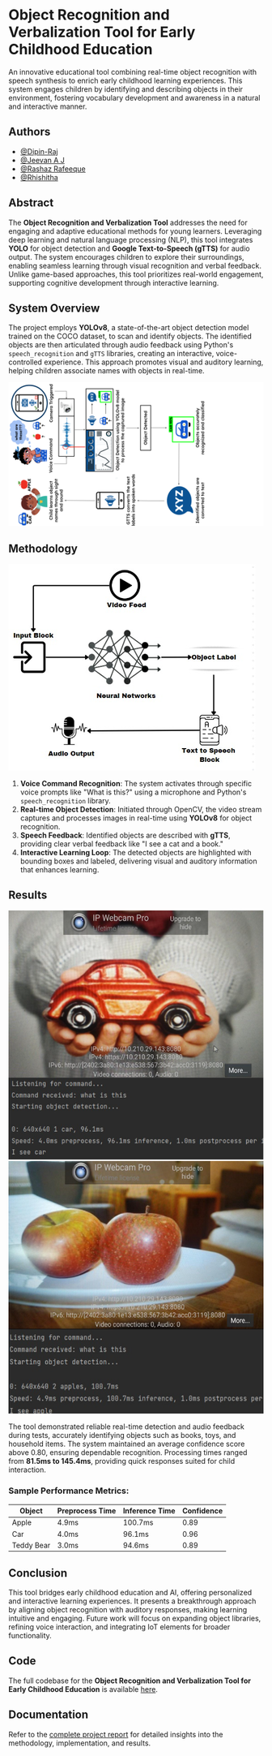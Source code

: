 # Object Recognition and Verbalization Tool for Early Childhood Education

An innovative educational tool combining real-time object recognition with speech synthesis to enrich early childhood learning experiences. This system engages children by identifying and describing objects in their environment, fostering vocabulary development and awareness in a natural and interactive manner.

## Authors
- [@Dipin-Raj](https://github.com/Dipin-Raj)
- [@Jeevan A J](https://github.com/Jee-371)
- [@Rashaz Rafeeque](https://github.com/Rashaz-Raf)
- [@Rhishitha](https://github.com/rishi7736)

## Abstract
The **Object Recognition and Verbalization Tool** addresses the need for engaging and adaptive educational methods for young learners. Leveraging deep learning and natural language processing (NLP), this tool integrates **YOLO** for object detection and **Google Text-to-Speech (gTTS)** for audio output. The system encourages children to explore their surroundings, enabling seamless learning through visual recognition and verbal feedback. Unlike game-based approaches, this tool prioritizes real-world engagement, supporting cognitive development through interactive learning.

## System Overview
The project employs **YOLOv8**, a state-of-the-art object detection model trained on the COCO dataset, to scan and identify objects. The identified objects are then articulated through audio feedback using Python's `speech_recognition` and `gTTS` libraries, creating an interactive, voice-controlled experience. This approach promotes visual and auditory learning, helping children associate names with objects in real-time.

![Main System Representation](https://github.com/Dipin-Raj/Object-Recognition-Verbalization-Tool-for-Early-Childhood-Education/blob/main/Images/Flowcharts/COD2.svg)

## Methodology
![Methodology Flowchart](https://github.com/Dipin-Raj/Object-Recognition-Verbalization-Tool-for-Early-Childhood-Education/blob/main/Images/Flowcharts/Flowchart%20.jpg)

1. **Voice Command Recognition**: The system activates through specific voice prompts like "What is this?" using a microphone and Python's `speech_recognition` library.
2. **Real-time Object Detection**: Initiated through OpenCV, the video stream captures and processes images in real-time using **YOLOv8** for object recognition.
3. **Speech Feedback**: Identified objects are described with **gTTS**, providing clear verbal feedback like "I see a cat and a book."
4. **Interactive Learning Loop**: The detected objects are highlighted with bounding boxes and labeled, delivering visual and auditory information that enhances learning.

## Results
![Results 1](https://github.com/Dipin-Raj/Object-Recognition-Verbalization-Tool-for-Early-Childhood-Education/blob/main/Images/Results/Screenshot%202024-11-13%20224200.png)
![Results 2](https://github.com/Dipin-Raj/Object-Recognition-Verbalization-Tool-for-Early-Childhood-Education/blob/main/Images/Results/Screenshot%202024-11-13%20224219.png)

The tool demonstrated reliable real-time detection and audio feedback during tests, accurately identifying objects such as books, toys, and household items. The system maintained an average confidence score above 0.80, ensuring dependable recognition. Processing times ranged from **81.5ms to 145.4ms**, providing quick responses suited for child interaction.

### Sample Performance Metrics:
| Object      | Preprocess Time | Inference Time | Confidence |
|-------------|-----------------|----------------|------------|
| Apple       | 4.9ms           | 100.7ms        | 0.89       |
| Car         | 4.0ms           | 96.1ms         | 0.96       |
| Teddy Bear  | 3.0ms           | 94.6ms         | 0.89       |

## Conclusion
This tool bridges early childhood education and AI, offering personalized and interactive learning experiences. It presents a breakthrough approach by aligning object recognition with auditory responses, making learning intuitive and engaging. Future work will focus on expanding object libraries, refining voice interaction, and integrating IoT elements for broader functionality.

## Code
The full codebase for the **Object Recognition and Verbalization Tool for Early Childhood Education** is available [here](https://github.com/Dipin-Raj/Object-Recognition-Verbalization-Tool-for-Early-Childhood-Education).

## Documentation
Refer to the [complete project report](https://github.com/Dipin-Raj/Object-Recognition-Verbalization-Tool-for-Early-Childhood-Education/blob/main/Documents/Project_Report_Final.pdf) for detailed insights into the methodology, implementation, and results.

